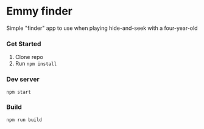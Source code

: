 # Emmy finder
Simple "finder" app to use when playing hide-and-seek with a four-year-old

### Get Started
1. Clone repo
2. Run `npm install`

### Dev server
`npm start`

### Build
`npm run build`
